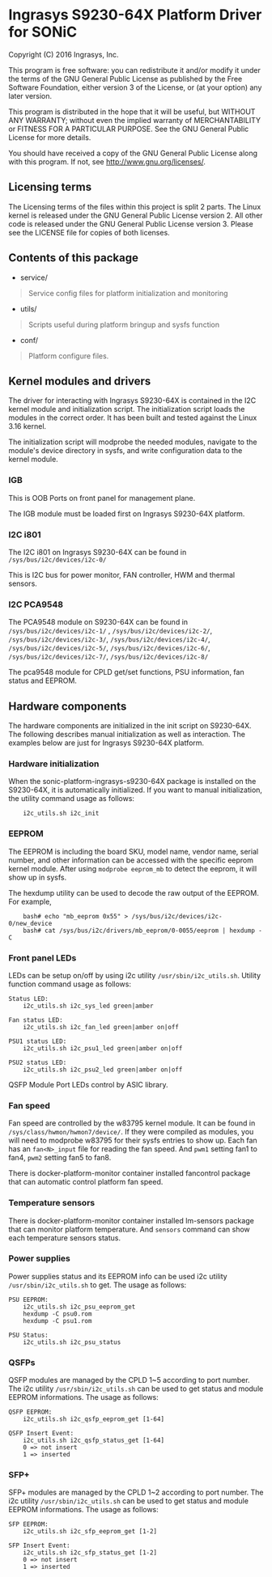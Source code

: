 # Ingrasys S9230-64X Platform Driver for SONiC

Copyright (C) 2016 Ingrasys, Inc.

This program is free software: you can redistribute it and/or modify
it under the terms of the GNU General Public License as published by
the Free Software Foundation, either version 3 of the License, or
(at your option) any later version.

This program is distributed in the hope that it will be useful,
but WITHOUT ANY WARRANTY; without even the implied warranty of
MERCHANTABILITY or FITNESS FOR A PARTICULAR PURPOSE.  See the
GNU General Public License for more details.

You should have received a copy of the GNU General Public License
along with this program.  If not, see <http://www.gnu.org/licenses/>.


## Licensing terms

The Licensing terms of the files within this project is split 2 parts.
The Linux kernel is released under the GNU General Public License version 2.
All other code is released under the GNU General Public License version 3.
Please see the LICENSE file for copies of both licenses.

## Contents of this package

 - service/
 > Service config files for platform initialization and monitoring
 - utils/
 > Scripts useful during platform bringup and sysfs function
 - conf/
 > Platform configure files.

## Kernel modules and drivers

The driver for interacting with Ingrasys S9230-64X is contained in the I2C 
kernel module and initialization script. The initialization script loads 
the modules in the correct order. It has been built and tested against
the Linux 3.16 kernel. 

The initialization script will modprobe the needed modules, navigate to the 
module's device directory in sysfs, and write configuration data to 
the kernel module.

### IGB

This is OOB Ports on front panel for management plane.

The IGB module must be loaded first on Ingrasys S9230-64X platform.

### I2C i801

The I2C i801 on Ingrasys S9230-64X can be found in
`/sys/bus/i2c/devices/i2c-0/`

This is I2C bus for power monitor, FAN controller, HWM and thermal sensors. 

### I2C PCA9548
The PCA9548 module on S9230-64X can be found in
`/sys/bus/i2c/devices/i2c-1/` , `/sys/bus/i2c/devices/i2c-2/`, 
`/sys/bus/i2c/devices/i2c-3/`, `/sys/bus/i2c/devices/i2c-4/`,
`/sys/bus/i2c/devices/i2c-5/`, `/sys/bus/i2c/devices/i2c-6/`,
`/sys/bus/i2c/devices/i2c-7/`, `/sys/bus/i2c/devices/i2c-8/`

The pca9548 module for CPLD get/set functions, PSU information, 
fan status and EEPROM.

## Hardware components

The hardware components are initialized in the init script on S9230-64X. 
The following describes manual initialization as well as interaction.
The examples below are just for Ingrasys S9230-64X platform.

### Hardware initialization

When the sonic-platform-ingrasys-s9230-64X package is installed on the S9230-64X,
it is automatically initialized. If you want to manual initialization, the 
utility command usage as follows:
```
    i2c_utils.sh i2c_init
```

### EEPROM

The EEPROM is including the board SKU, model name, vendor name, serial number, 
and other information can be accessed with the specific eeprom kernel module.
After using `modprobe eeprom_mb` to detect the eeprom, it will show up in sysfs.

The hexdump utility can be used to decode the raw output of the EEPROM. 
For example,
```
    bash# echo "mb_eeprom 0x55" > /sys/bus/i2c/devices/i2c-0/new_device
    bash# cat /sys/bus/i2c/drivers/mb_eeprom/0-0055/eeprom | hexdump -C
```

### Front panel LEDs

LEDs can be setup on/off by using i2c utility `/usr/sbin/i2c_utils.sh`.
Utility function command usage as follows:

```
Status LED:
    i2c_utils.sh i2c_sys_led green|amber 

Fan status LED:
    i2c_utils.sh i2c_fan_led green|amber on|off

PSU1 status LED:
    i2c_utils.sh i2c_psu1_led green|amber on|off

PSU2 status LED:
    i2c_utils.sh i2c_psu2_led green|amber on|off

```
QSFP Module Port LEDs control by ASIC library.


### Fan speed

Fan speed are controlled by the w83795 kernel module. 
It can be found in `/sys/class/hwmon/hwmon7/device/`.
If they were compiled as modules, you will need to modprobe w83795 for
their sysfs entries to show up. Each fan has an `fan<N>_input` file 
for reading the fan speed. And `pwm1` setting fan1 to fan4, 
`pwm2` setting fan5 to fan8.

There is docker-platform-monitor container installed fancontrol package that can
automatic control platform fan speed.


### Temperature sensors

There is docker-platform-monitor container installed lm-sensors package that can
monitor platform temperature. And `sensors` command can show each 
temperature sensors status.

### Power supplies

Power supplies status and its EEPROM info can be used i2c utility 
`/usr/sbin/i2c_utils.sh` to get.
The usage as follows:
```
PSU EEPROM:
    i2c_utils.sh i2c_psu_eeprom_get
    hexdump -C psu0.rom
    hexdump -C psu1.rom

PSU Status:
    i2c_utils.sh i2c_psu_status
```

### QSFPs
QSFP modules are managed by the CPLD 1~5 according to port number.
The i2c utility `/usr/sbin/i2c_utils.sh` can be used to get status and
module EEPROM informations.
The usage as follows:
```
QSFP EEPROM:
    i2c_utils.sh i2c_qsfp_eeprom_get [1-64]

QSFP Insert Event:
    i2c_utils.sh i2c_qsfp_status_get [1-64]
    0 => not insert
    1 => inserted
```

### SFP+
SFP+ modules are managed by the CPLD 1~2 according to port number.
The i2c utility `/usr/sbin/i2c_utils.sh` can be used to get status and
module EEPROM informations.
The usage as follows:
```
SFP EEPROM:
    i2c_utils.sh i2c_sfp_eeprom_get [1-2]

SFP Insert Event:
    i2c_utils.sh i2c_sfp_status_get [1-2]
    0 => not insert
    1 => inserted
```

